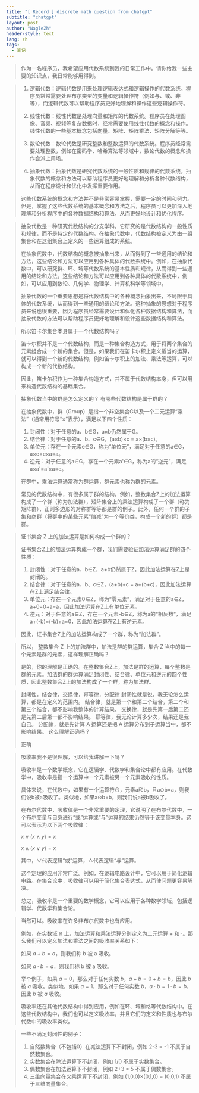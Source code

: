 ```yaml
---
title: "[ Record ] discrete math question from chatgpt"
subtitle: "chatgpt"
layout: post
author: "NagleZh"
header-style: text
lang: zh
tags:
  - 笔记
---
```


> 作为一名程序员，我希望应用代数系统到我的日常工作中。请你给我一些主要的知识点，我日常能够用得到。

> 1. 逻辑代数：逻辑代数是用来处理逻辑表达式和逻辑操作的代数系统。程序员常常需要处理布尔类型的变量和逻辑操作符（例如与、或、非等），而逻辑代数可以帮助程序员更好地理解和操作这些逻辑操作符。
> 
> 2. 线性代数：线性代数是处理向量和矩阵的代数系统。程序员在处理图像、音频、视频等复杂数据时，经常需要使用线性代数的概念和操作。线性代数的一些基本概念包括向量、矩阵、矩阵乘法、矩阵分解等等。
> 
> 3. 数论代数：数论代数是研究整数和整数运算的代数系统。程序员经常需要处理整数，例如在密码学、哈希算法等领域中，数论代数的概念和操作会派上用场。
> 
> 4. 抽象代数：抽象代数是研究代数系统的一般性质和规律的代数系统。抽象代数的概念和方法可以帮助程序员更好地理解和分析各种代数结构，从而在程序设计和优化中发挥重要作用。
> 
> 这些代数系统的概念和方法并不是非常容易掌握，需要一定的时间和努力。但是，掌握了这些代数系统的基本概念和方法之后，程序员可以更加深入地理解和分析程序中的各种数据结构和算法，从而更好地设计和优化程序。

> 抽象代数是一种研究代数结构的分支学科，它研究的是代数结构的一般性质和规律，而不是特定的代数结构。在抽象代数中，代数结构被定义为由一组集合和在这组集合上定义的一些运算组成的系统。
> 
> 在抽象代数中，代数结构的概念被抽象出来，从而得到了一些通用的结论和方法，这些结论和方法可以应用到各种具体的代数系统中。例如，在抽象代数中，可以研究群、环、域等代数系统的基本性质和规律，从而得到一些通用的结论和方法。这些结论和方法可以应用到各种具体的代数系统中，例如，可以应用到数论、几何学、物理学、计算机科学等领域中。
> 
> 抽象代数的一个重要思想是将代数结构中的各种概念抽象出来，不局限于具体的代数系统，从而得到一些通用的结论和方法。这种抽象的思想对于程序员来说也很重要，因为程序员经常需要设计和优化各种数据结构和算法，而抽象代数的方法可以帮助程序员更好地理解和设计这些数据结构和算法。

> 所以笛卡尔集合本身属于一个代数结构吗？ 

> 笛卡尔积并不是一个代数结构，而是一种集合构造方式，用于将两个集合的元素组合成一个新的集合。但是，如果我们在笛卡尔积上定义适当的运算，就可以得到一个新的代数结构，例如笛卡尔积上的加法、乘法等运算，可以构成一个新的代数结构。
> 
> 因此，笛卡尔积作为一种集合构造方式，并不属于代数结构本身，但可以用来构造代数结构的基础集合。

> 抽象代数当中的群是怎么定义的？ 有哪些代数结构是属于群的？
> 
> 在抽象代数中，群（Group）是指一个非空集合G以及一个二元运算“乘法”（通常用符号“×”表示），满足以下四个性质：
> 
> 1. 封闭性：对于任意的a、b∈G，a×b仍然属于G。
> 2. 结合律：对于任意的a、b、c∈G，(a×b)×c = a×(b×c)。
> 3. 单位元：存在一个元素e∈G，称为“单位元”，满足对于任意的a∈G，a×e=e×a=a。
> 4. 逆元：对于任意的a∈G，存在一个元素a'∈G，称为a的“逆元”，满足a×a'=a'×a=e。
> 
> 在群中，乘法运算通常称为群运算，群元素也称为群的元素。
> 
> 常见的代数结构中，有很多属于群的结构。例如，整数集合Z上的加法运算构成了一个群（称为加法群），矩阵集合上的乘法运算构成了一个群（称为矩阵群），正则多边形的对称群等等都是群的例子。此外，任何一个群的子集和商群（将群中的某些元素“缩减”为一个等价类，构成一个新的群）都是群。

> 证书集合 Z 上的加法运算是如何构成一个群的？
> 
> 证书集合Z上的加法运算构成一个群，我们需要验证加法运算满足群的四个性质：
> 
> 1. 封闭性：对于任意的a、b∈Z，a+b仍然属于Z，因此加法运算在Z上是封闭的。
> 2. 结合律：对于任意的a、b、c∈Z，(a+b)+c = a+(b+c)，因此加法运算在Z上满足结合律。
> 3. 单位元：存在一个元素0∈Z，称为“零元素”，满足对于任意的a∈Z，a+0=0+a=a，因此加法运算在Z上有单位元素。
> 4. 逆元：对于任意的a∈Z，存在一个元素-b∈Z，称为a的“相反数”，满足a+(-b)=(-b)+a=0，因此加法运算在Z上有逆元素。
> 
> 因此，证书集合Z上的加法运算构成了一个群，称为“加法群”。

> 所以， 整数集合 Z 上的加法群中，加法是群的群运算，集合 Z 当中的每一个元素是群的元素，这样理解正确吗？
> 
> 是的，你的理解是正确的。在整数集合Z上，加法是群的运算，每个整数是群的元素。加法群的群运算满足封闭性、结合律、单位元和逆元的四个性质，因此整数集合Z上的加法构成了一个群，称为加法群。

> 封闭性，结合律，交换律，幂等律，分配律 
> 封闭性就是说，我无论怎么运算，都是在定义的范围内。
> 结合律，就是第一个和第二个结合，第二个和第三个结合，都不影响我整体的计算结果。
> 交换律，就是先第一后第二还是先第二后第一都不影响结果。 
> 幂等律，我无论计算多少次，结果还是我自己。 
> 分配律，就是先计算 A 运算还是把 A 运算分布到子运算当中，都不影响结果。 
> 这么理解正确吗？
> 
> 正确

> 吸收率我不是很理解，可以给我讲解一下吗？
> 
> 吸收率是一个数学概念，它在逻辑学、代数学和集合论中都有应用。在代数学中，吸收率是指一个运算中一个元素被另一个元素吸收的性质。
> 
> 具体来说，在代数中，如果有一个运算符$\odot$，元素a和b，且a$\odot$b=a，则我们说b被a吸收了。类似地，如果a$\odot$b=b，则我们说a被b吸收了。
> 
> 在布尔代数中，吸收律是一个非常重要的定理，它说明了在布尔代数中，一个布尔变量与自身进行“或”运算或“与”运算的结果仍然等于该变量本身。这可以表示为以下两个吸收律：
> 
> $x \vee (x \wedge y) = x$
> 
> $x \wedge (x \vee y) = x$
> 
> 其中，$\vee$代表逻辑“或”运算，$\wedge$代表逻辑“与”运算。
> 
> 这个定理的应用非常广泛。例如，在逻辑电路设计中，它可以用于简化逻辑电路。在集合论中，吸收律可以用于简化集合表达式，从而使问题更容易解决。
> 
> 总之，吸收率是一个重要的数学概念，它可以应用于各种数学领域，包括逻辑学、代数学和集合论。

> 当然可以。吸收率在许多非布尔代数中也有应用。
> 
> 例如，在实数域 $\mathbb{R}$ 上，加法运算和乘法运算分别定义为二元运算 $+$ 和 $\cdot$。那么我们可以定义加法和乘法之间的吸收率关系如下：
> 
> 如果 $a + b = a$，则我们称 b 被 a 吸收。
> 
> 如果 $a \cdot b = a$，则我们称 b 被 a 吸收。
> 
> 举个例子，如果 $a = 0$，那么对于任何实数 $b$，$a+b=0+b=b$，因此 $b$ 被 $a$ 吸收。类似地，如果 $a = 1$，那么对于任何实数 $b$，$a \cdot b=1 \cdot b=b$，因此 $b$ 被 $a$ 吸收。
> 
> 吸收率还在其他代数结构中得到应用，例如在环、域和格等代数结构中。在这些代数结构中，我们也可以定义吸收率，并且它们的定义和性质也与布尔代数中的吸收率类似。

> 一些不满足封闭性的例子：
> 
> 1. 自然数集合（不包括0）在减法运算下不封闭，例如 2-3 = -1 不属于自然数集合。
> 2. 实数集合在除法运算下不封闭，例如 1/0 不属于实数集合。
> 3. 偶数集合在加法运算下不封闭，例如 2+3 = 5 不属于偶数集合。
> 4. 三维向量集合在叉乘运算下不封闭，例如 (1,0,0)×(0,1,0) = (0,0,1) 不属于三维向量集合。
